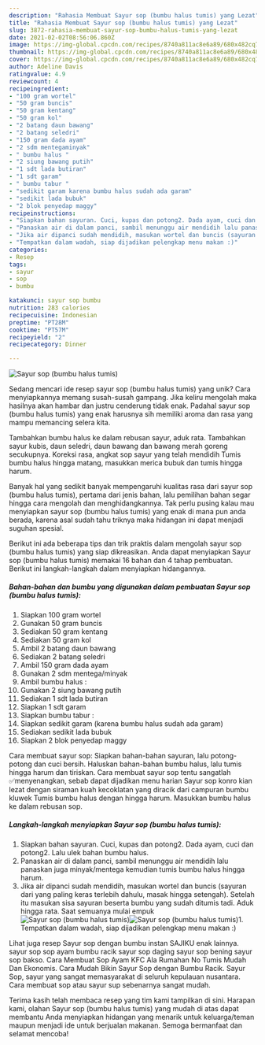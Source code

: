 ```yaml
---
description: "Rahasia Membuat Sayur sop (bumbu halus tumis) yang Lezat"
title: "Rahasia Membuat Sayur sop (bumbu halus tumis) yang Lezat"
slug: 3872-rahasia-membuat-sayur-sop-bumbu-halus-tumis-yang-lezat
date: 2021-02-02T08:56:06.860Z
image: https://img-global.cpcdn.com/recipes/8740a811ac8e6a89/680x482cq70/sayur-sop-bumbu-halus-tumis-foto-resep-utama.jpg
thumbnail: https://img-global.cpcdn.com/recipes/8740a811ac8e6a89/680x482cq70/sayur-sop-bumbu-halus-tumis-foto-resep-utama.jpg
cover: https://img-global.cpcdn.com/recipes/8740a811ac8e6a89/680x482cq70/sayur-sop-bumbu-halus-tumis-foto-resep-utama.jpg
author: Adeline Davis
ratingvalue: 4.9
reviewcount: 4
recipeingredient:
- "100 gram wortel"
- "50 gram buncis"
- "50 gram kentang"
- "50 gram kol"
- "2 batang daun bawang"
- "2 batang seledri"
- "150 gram dada ayam"
- "2 sdm mentegaminyak"
- " bumbu halus "
- "2 siung bawang putih"
- "1 sdt lada butiran"
- "1 sdt garam"
- " bumbu tabur "
- "sedikit garam karena bumbu halus sudah ada garam"
- "sedikit lada bubuk"
- "2 blok penyedap maggy"
recipeinstructions:
- "Siapkan bahan sayuran. Cuci, kupas dan potong2. Dada ayam, cuci dan potong2. Lalu ulek bahan bumbu halus."
- "Panaskan air di dalam panci, sambil menunggu air mendidih lalu panaskan juga minyak/mentega kemudian tumis bumbu halus hingga harum."
- "Jika air dipanci sudah mendidih, masukan wortel dan buncis (sayuran dari yang paling keras terlebih dahulu, masak hingga setengah). Setelah itu masukan sisa sayuran beserta bumbu yang sudah ditumis tadi. Aduk hingga rata. Saat semuanya mulai empuk"
- "Tempatkan dalam wadah, siap dijadikan pelengkap menu makan :)"
categories:
- Resep
tags:
- sayur
- sop
- bumbu

katakunci: sayur sop bumbu 
nutrition: 283 calories
recipecuisine: Indonesian
preptime: "PT28M"
cooktime: "PT57M"
recipeyield: "2"
recipecategory: Dinner

---
```



![Sayur sop (bumbu halus tumis)](https://img-global.cpcdn.com/recipes/8740a811ac8e6a89/680x482cq70/sayur-sop-bumbu-halus-tumis-foto-resep-utama.jpg)

Sedang mencari ide resep sayur sop (bumbu halus tumis) yang unik? Cara menyiapkannya memang susah-susah gampang. Jika keliru mengolah maka hasilnya akan hambar dan justru cenderung tidak enak. Padahal sayur sop (bumbu halus tumis) yang enak harusnya sih memiliki aroma dan rasa yang mampu memancing selera kita.

Tambahkan bumbu halus ke dalam rebusan sayur, aduk rata. Tambahkan sayur kubis, daun seledri, daun bawang dan bawang merah goreng secukupnya. Koreksi rasa, angkat sop sayur yang telah mendidih Tumis bumbu halus hingga matang, masukkan merica bubuk dan tumis hingga harum.

Banyak hal yang sedikit banyak mempengaruhi kualitas rasa dari sayur sop (bumbu halus tumis), pertama dari jenis bahan, lalu pemilihan bahan segar hingga cara mengolah dan menghidangkannya. Tak perlu pusing kalau mau menyiapkan sayur sop (bumbu halus tumis) yang enak di mana pun anda berada, karena asal sudah tahu triknya maka hidangan ini dapat menjadi suguhan spesial.


Berikut ini ada beberapa tips dan trik praktis dalam mengolah sayur sop (bumbu halus tumis) yang siap dikreasikan. Anda dapat menyiapkan Sayur sop (bumbu halus tumis) memakai 16 bahan dan 4 tahap pembuatan. Berikut ini langkah-langkah dalam menyiapkan hidangannya.

<!--inarticleads1-->

##### Bahan-bahan dan bumbu yang digunakan dalam pembuatan Sayur sop (bumbu halus tumis):

1. Siapkan 100 gram wortel
1. Gunakan 50 gram buncis
1. Sediakan 50 gram kentang
1. Sediakan 50 gram kol
1. Ambil 2 batang daun bawang
1. Sediakan 2 batang seledri
1. Ambil 150 gram dada ayam
1. Gunakan 2 sdm mentega/minyak
1. Ambil  bumbu halus :
1. Gunakan 2 siung bawang putih
1. Sediakan 1 sdt lada butiran
1. Siapkan 1 sdt garam
1. Siapkan  bumbu tabur :
1. Siapkan sedikit garam (karena bumbu halus sudah ada garam)
1. Sediakan sedikit lada bubuk
1. Siapkan 2 blok penyedap maggy


Cara membuat sayur sop: Siapkan bahan-bahan sayuran, lalu potong-potong dan cuci bersih. Haluskan bahan-bahan bumbu halus, lalu tumis hingga harum dan tiriskan. Cara membuat sayur sop tentu sangatlah ✅menyenangkan, sebab dapat dijadikan menu harian Sayur sop konro kian lezat dengan siraman kuah kecoklatan yang diracik dari campuran bumbu kluwek Tumis bumbu halus dengan hingga harum. Masukkan bumbu halus ke dalam rebusan sop. 

<!--inarticleads2-->

##### Langkah-langkah menyiapkan Sayur sop (bumbu halus tumis):

1. Siapkan bahan sayuran. Cuci, kupas dan potong2. Dada ayam, cuci dan potong2. Lalu ulek bahan bumbu halus.
1. Panaskan air di dalam panci, sambil menunggu air mendidih lalu panaskan juga minyak/mentega kemudian tumis bumbu halus hingga harum.
1. Jika air dipanci sudah mendidih, masukan wortel dan buncis (sayuran dari yang paling keras terlebih dahulu, masak hingga setengah). Setelah itu masukan sisa sayuran beserta bumbu yang sudah ditumis tadi. Aduk hingga rata. Saat semuanya mulai empuk
<img src="//assets-global.cpcdn.com/assets/icons/button_play-2c75c40dde080a61004c1f40b05d8f140eaff45d7e9e6481dc71c63d2e7c4909.png" alt="Sayur sop (bumbu halus tumis)"><img src="//assets-global.cpcdn.com/assets/icons/button_play-2c75c40dde080a61004c1f40b05d8f140eaff45d7e9e6481dc71c63d2e7c4909.png" alt="Sayur sop (bumbu halus tumis)">1. Tempatkan dalam wadah, siap dijadikan pelengkap menu makan :)


Lihat juga resep Sayur sop dengan bumbu instan SAJIKU enak lainnya. sayur sop sop ayam bumbu racik sayur sop daging sayur sop bening sayur sop bakso. Cara Membuat Sop Ayam KFC Ala Rumahan No Tumis Mudah Dan Ekonomis. Cara Mudah Bikin Sayur Sop dengan Bumbu Racik. Sayur Sop, sayur yang sangat memasyarakat di seluruh kepulauan nusantara. Cara membuat sop atau sayur sup sebenarnya sangat mudah. 

Terima kasih telah membaca resep yang tim kami tampilkan di sini. Harapan kami, olahan Sayur sop (bumbu halus tumis) yang mudah di atas dapat membantu Anda menyiapkan hidangan yang menarik untuk keluarga/teman maupun menjadi ide untuk berjualan makanan. Semoga bermanfaat dan selamat mencoba!
